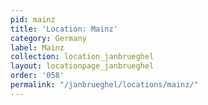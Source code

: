 ```yaml
---
pid: mainz
title: 'Location: Mainz'
category: Germany
label: Mainz
collection: location_janbrueghel
layout: locationpage_janbrueghel
order: '058'
permalink: "/janbrueghel/locations/mainz/"
---
```

